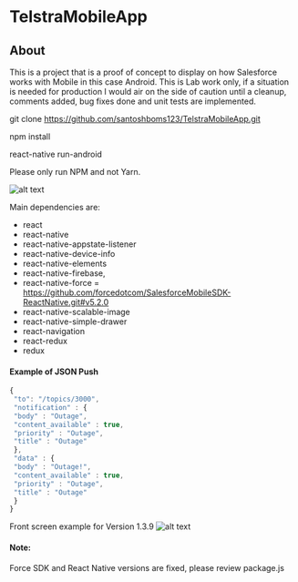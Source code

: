 # TelstraMobileApp

## About
This is a project that is a proof of concept to display on how Salesforce works with Mobile in this case Android. This is Lab work only, if a situation is needed for production I would air on the side of caution until a cleanup, comments added, bug fixes done and unit tests are implemented.

git clone https://github.com/santoshboms123/TelstraMobileApp.git

npm install

react-native run-android

Please only run NPM and not Yarn.

![alt text](https://github.com/santoshboms123/TelstraMobileApp/blob/master/design.png)

Main dependencies are:

* react
* react-native 
* react-native-appstate-listener 
* react-native-device-info 
* react-native-elements 
* react-native-firebase, 
* react-native-force = https://github.com/forcedotcom/SalesforceMobileSDK-ReactNative.git#v5.2.0
* react-native-scalable-image 
* react-native-simple-drawer 
* react-navigation 
* react-redux 
* redux

#### Example of JSON Push ####

```javascript
{ 
 "to": "/topics/3000",  
 "notification" : {
 "body" : "Outage",
 "content_available" : true,
 "priority" : "Outage",
 "title" : "Outage"
 },
 "data" : {
 "body" : "Outage!",
 "content_available" : true,
 "priority" : "Outage",
 "title" : "Outage"
 }
}
```

Front screen example for Version 1.3.9
![alt text](https://github.com/santoshboms123/TelstraMobileApp/blob/master/FrontScreen.png)

#### Note: ####

Force SDK and React Native versions are fixed, please review package.js